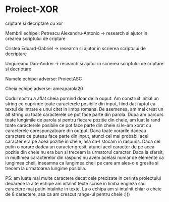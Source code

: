 # Proiect-XOR
criptare si decriptare cu xor

Membrii echipei:
Petrescu Alexandru-Antonio -> research si ajutor in crearea scriptului de criptare

Cristea Eduard-Gabriel -> research si ajutor in scrierea scriptului de decriptare

Ungureanu Dan-Andrei -> research si ajutor in scrierea scriptului de criptare si decriptare


Numele echipei adverse: ProiectASC

Cheia echipe adverse: ameaparola20

Codul nostru a aflat cheia pornind doar de la ouput. Am construit initial un string ce cuprinde toate caracterele posibile din input, fiind dat faptul ca textul de intrare e unul citet in limba romana. De asemenea, am mai creat un alt string cu toate caracterele ce pot face parte din parola. Dupa am parcurs toate lungimile de parola si pentru fiecare pozitie din cheie, am luat la rand toate caracterele posibile ce pot face parte din cheie si le-am xorat cu caracterele corespunzatoare din output. Daca toate xorarile dadeau caractere ce puteau face parte din input, atunci cel mai probabil acel caracter era pe acea pozitie in cheie, asa ca-l stocam in raspuns. Daca cel putin o xorare dadea un caracter gresit, atunci acel caracter de pe acea pozitie din cheie nu era bun si treceam la urmatorul caracter. Daca la sfarsit, in multimea caracterelor din raspuns nu avem acelasi numar de elemente ca lungimea cheii, inseamna ca lungimea cheii pe care am ales-o e gresita si trecem la urmatoarea lungime posibila.

PS: am luate mai multe caractere decat cele precizate in cerinta proiectului deoarece la alte echipe am intalnit texte scrise in limba engleza sau caractere mai putin intalnite in texte. La o echipa am si intalnit chiar o cheie de 8 caractere, asa ca am crescut range-ul pentru cheie :)))
